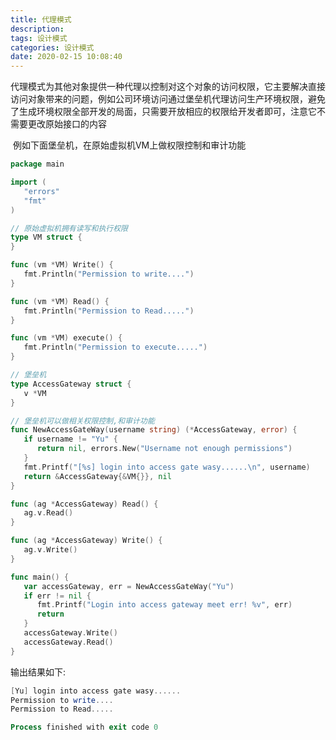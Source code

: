 ```yaml
---
title: 代理模式
description: 
tags: 设计模式
categories: 设计模式
date: 2020-02-15 10:08:40		
---
```






​    代理模式为其他对象提供一种代理以控制对这个对象的访问权限，它主要解决直接访问对象带来的问题，例如公司环境访问通过堡垒机代理访问生产环境权限，避免了生成环境权限全部开发的局面，只需要开放相应的权限给开发者即可，注意它不需要更改原始接口的内容

​     例如下面堡垒机，在原始虚拟机VM上做权限控制和审计功能

```go
package main

import (
   "errors"
   "fmt"
)

// 原始虚拟机拥有读写和执行权限
type VM struct {
}

func (vm *VM) Write() {
   fmt.Println("Permission to write....")
}

func (vm *VM) Read() {
   fmt.Println("Permission to Read.....")
}

func (vm *VM) execute() {
   fmt.Println("Permission to execute.....")
}

// 堡垒机
type AccessGateway struct {
   v *VM
}

// 堡垒机可以做相关权限控制,和审计功能
func NewAccessGateWay(username string) (*AccessGateway, error) {
   if username != "Yu" {
      return nil, errors.New("Username not enough permissions")
   }
   fmt.Printf("[%s] login into access gate wasy......\n", username)
   return &AccessGateway{&VM{}}, nil
}

func (ag *AccessGateway) Read() {
   ag.v.Read()
}

func (ag *AccessGateway) Write() {
   ag.v.Write()
}

func main() {
   var accessGateway, err = NewAccessGateWay("Yu")
   if err != nil {
      fmt.Printf("Login into access gateway meet err! %v", err)
      return
   }
   accessGateway.Write()
   accessGateway.Read()
}
```



输出结果如下:

```powershell
[Yu] login into access gate wasy......
Permission to write....
Permission to Read.....

Process finished with exit code 0
```